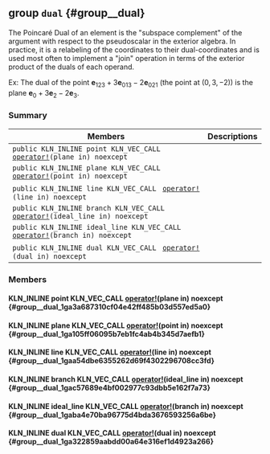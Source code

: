 ## group `dual` {#group__dual}

The Poincaré Dual of an element is the "subspace complement" of the argument with respect to the pseudoscalar in the exterior algebra. In practice, it is a relabeling of the coordinates to their dual-coordinates and is used most often to implement a "join" operation in terms of the exterior product of the duals of each operand.

Ex: The dual of the point $\mathbf{e}_{123} + 3\mathbf{e}_{013} - 2\mathbf{e}_{021}$ (the point at $(0, 3, -2)$) is the plane $\mathbf{e}_0 + 3\mathbf{e}_2 - 2\mathbf{e}_3$.

### Summary

 Members                        | Descriptions                                
--------------------------------|---------------------------------------------
`public KLN_INLINE point KLN_VEC_CALL ` [`operator!`](#group__dual_1ga3a687310cf04e42ff485b03d557ed5a0)`(plane in) noexcept`             | 
`public KLN_INLINE plane KLN_VEC_CALL ` [`operator!`](#group__dual_1ga105ff06095b7eb1fc4ab4b345d7aefb1)`(point in) noexcept`             | 
`public KLN_INLINE line KLN_VEC_CALL ` [`operator!`](#group__dual_1gaa54dbe6355262d69f4302296708cc3fd)`(line in) noexcept`             | 
`public KLN_INLINE branch KLN_VEC_CALL ` [`operator!`](#group__dual_1gac57689e4bf002977c93dbb5e162f7a73)`(ideal_line in) noexcept`             | 
`public KLN_INLINE ideal_line KLN_VEC_CALL ` [`operator!`](#group__dual_1gaba4e70ba96775d4bda3676593256a6be)`(branch in) noexcept`             | 
`public KLN_INLINE dual KLN_VEC_CALL ` [`operator!`](#group__dual_1ga322859aabdd00a64e316ef1d4923a266)`(dual in) noexcept`             | 

### Members

#### KLN_INLINE point KLN_VEC_CALL  [operator!](#group__dual_1ga3a687310cf04e42ff485b03d557ed5a0)(plane in) noexcept  {#group__dual_1ga3a687310cf04e42ff485b03d557ed5a0}

#### KLN_INLINE plane KLN_VEC_CALL  [operator!](#group__dual_1ga105ff06095b7eb1fc4ab4b345d7aefb1)(point in) noexcept  {#group__dual_1ga105ff06095b7eb1fc4ab4b345d7aefb1}

#### KLN_INLINE line KLN_VEC_CALL  [operator!](#group__dual_1gaa54dbe6355262d69f4302296708cc3fd)(line in) noexcept  {#group__dual_1gaa54dbe6355262d69f4302296708cc3fd}

#### KLN_INLINE branch KLN_VEC_CALL  [operator!](#group__dual_1gac57689e4bf002977c93dbb5e162f7a73)(ideal_line in) noexcept  {#group__dual_1gac57689e4bf002977c93dbb5e162f7a73}

#### KLN_INLINE ideal_line KLN_VEC_CALL  [operator!](#group__dual_1gaba4e70ba96775d4bda3676593256a6be)(branch in) noexcept  {#group__dual_1gaba4e70ba96775d4bda3676593256a6be}

#### KLN_INLINE dual KLN_VEC_CALL  [operator!](#group__dual_1ga322859aabdd00a64e316ef1d4923a266)(dual in) noexcept  {#group__dual_1ga322859aabdd00a64e316ef1d4923a266}

